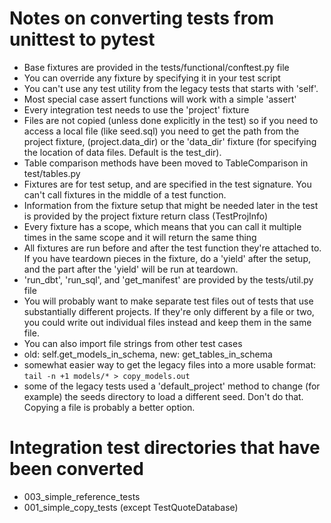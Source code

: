 # Notes on converting tests from unittest to pytest

* Base fixtures are provided in the tests/functional/conftest.py file
* You can override any fixture by specifying it in your test script
* You can't use any test utility from the legacy tests that starts with 'self'.
* Most special case assert functions will work with a simple 'assert'
* Every integration test needs to use the 'project' fixture
* Files are not copied (unless done explicitly in the test) so if you need
  to access a local file (like seed.sql) you need to get the path from the project fixture,
  (project.data_dir) or the 'data_dir' fixture (for specifying the location of data files.
  Default is the test\_dir).
* Table comparison methods have been moved to TableComparison in test/tables.py
* Fixtures are for test setup, and are specified in the test signature. You can't call
  fixtures in the middle of a test function.
* Information from the fixture setup that might be needed later in the test is provided
  by the project fixture return class (TestProjInfo)
* Every fixture has a scope, which means that you can call it multiple times in the
  same scope and it will return the same thing
* All fixtures are run before and after the test function they're attached to.
  If you have teardown pieces in the fixture, do a 'yield' after the setup, and
  the part after the 'yield' will be run at teardown.
* 'run\_dbt', 'run\_sql', and 'get\_manifest' are provided by the tests/util.py file
* You will probably want to make separate test files out of tests that use
  substantially different projects. If they're only different by a file or two,
  you could write out individual files instead and keep them in the same file.
* You can also import file strings from other test cases
* old: self.get\_models\_in\_schema, new: get\_tables\_in\_schema
* somewhat easier way to get the legacy files into a more usable format:
  ```tail -n +1 models/* > copy_models.out```
* some of the legacy tests used a 'default_project' method to change (for example)
  the seeds directory to load a different seed. Don't do that. Copying a file is
  probably a better option.


# Integration test directories that have been converted
* 003\_simple\_reference\_tests
* 001\_simple\_copy\_tests (except TestQuoteDatabase)
